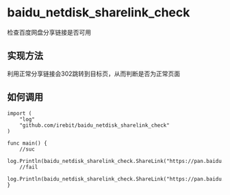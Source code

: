 # baidu_netdisk_sharelink_check
检查百度网盘分享链接是否可用

## 实现方法
利用正常分享链接会302跳转到目标页，从而判断是否为正常页面

## 如何调用

``` golang
import (
    "log"
    "github.com/irebit/baidu_netdisk_sharelink_check"
)

func main() {
	//suc
	log.Println(baidu_netdisk_sharelink_check.ShareLink("https://pan.baidu.com/s/1D_vNhmirNjGC3gkdxwGPYw").Check())
	//fail
	log.Println(baidu_netdisk_sharelink_check.ShareLink("https://pan.baidu.com/s/1bQRjzr8x7XvKj8L3_iv9xw").Check())
}
```